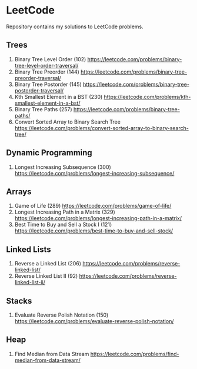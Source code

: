 # LeetCode
Repository contains my solutions to LeetCode problems.

## Trees
1. Binary Tree Level Order (102)
https://leetcode.com/problems/binary-tree-level-order-traversal/
2. Binary Tree Preorder (144)
https://leetcode.com/problems/binary-tree-preorder-traversal/
3. Binary Tree Postorder (145)
https://leetcode.com/problems/binary-tree-postorder-traversal/
4. Kth Smallest Element in a BST (230) 
https://leetcode.com/problems/kth-smallest-element-in-a-bst/
5. Binary Tree Paths (257)
https://leetcode.com/problems/binary-tree-paths/
6. Convert Sorted Array to Binary Search Tree
https://leetcode.com/problems/convert-sorted-array-to-binary-search-tree/

## Dynamic Programming
1. Longest Increasing Subsequence (300) 
https://leetcode.com/problems/longest-increasing-subsequence/

## Arrays
1. Game of Life (289) 
https://leetcode.com/problems/game-of-life/ 
2. Longest Increasing Path in a Matrix (329)
https://leetcode.com/problems/longest-increasing-path-in-a-matrix/
3. Best Time to Buy and Sell a Stock I (121)
https://leetcode.com/problems/best-time-to-buy-and-sell-stock/

## Linked Lists
1. Reverse a Linked List (206) 
https://leetcode.com/problems/reverse-linked-list/
2. Reverse Linked List II (92)
https://leetcode.com/problems/reverse-linked-list-ii/

## Stacks
1. Evaluate Reverse Polish Notation (150)
https://leetcode.com/problems/evaluate-reverse-polish-notation/

## Heap
1. Find Median from Data Stream
https://leetcode.com/problems/find-median-from-data-stream/

